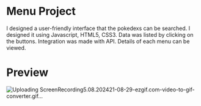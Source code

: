 # Menu Project
I designed a user-friendly interface that the pokedexs can be searched. I designed it using Javascript, HTML5, CSS3. Data was listed by clicking on the buttons. Integration was made with API. Details of each menu can be viewed.

# Preview

![Uploading ScreenRecording5.08.202421-08-29-ezgif.com-video-to-gif-converter.gif…]()





